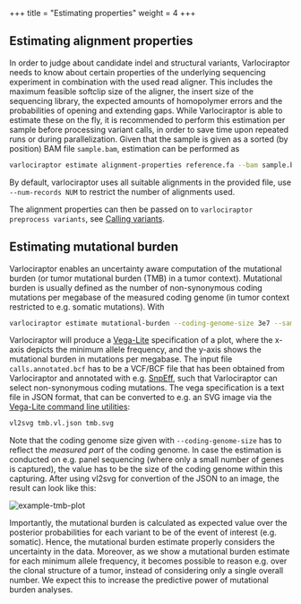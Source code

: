 +++
title = "Estimating properties"
weight = 4
+++

## Estimating alignment properties

In order to judge about candidate indel and structural variants, Varlociraptor needs to know about certain properties of the underlying sequencing experiment in combination with the used read aligner.
This includes the maximum feasible softclip size of the aligner, the insert size of the sequencing library, the expected amounts of homopolymer errors and the probabilities of opening and extending gaps.
While Varlociraptor is able to estimate these on the fly, it is recommended to perform this estimation per sample before processing variant calls, in order to save time upon repeated runs or during parallelization.
Given that the sample is given as a sorted (by position) BAM file `sample.bam`, estimation can be performed as

```bash
varlociraptor estimate alignment-properties reference.fa --bam sample.bam > sample.alignment-properties.json
```

By default, varlociraptor uses all suitable alignments in the provided file, use `--num-records NUM` to restrict the number of alignments used.

The alignment properties can then be passed on to `varlociraptor preprocess variants`, see [Calling variants](@/docs/calling.md).

## Estimating mutational burden

Varlociraptor enables an uncertainty aware computation of the mutational burden (or tumor mutational burden (TMB) in a tumor context).
Mutational burden is usually defined as the number of non-synonymous coding mutations per megabase of the measured coding genome (in tumor context restricted to e.g. somatic mutations).
With

```bash
varlociraptor estimate mutational-burden --coding-genome-size 3e7 --sample tumor ---events SOMATIC_TUMOR < calls.annotated.bcf > tmb.vl.json
```

Varlociraptor will produce a [Vega-Lite](https://vega.github.io/vega-lite) specification of a plot, where the x-axis depicts the 
minimum allele frequency, and the y-axis shows the mutational burden in mutations per megabase.
The input file `calls.annotated.bcf` has to be a VCF/BCF file that has been obtained from Varlociraptor and annotated with e.g. [SnpEff](http://snpeff.sourceforge.net), such that Varlociraptor can select non-synonymous coding mutations.
The vega specification is a text file in JSON format, that can be converted to e.g. an SVG image via the [Vega-Lite command line utilities](https://anaconda.org/conda-forge/vega-lite-cli):

```bash
vl2svg tmb.vl.json tmb.svg
```

Note that the coding genome size given with `--coding-genome-size` has to reflect the *measured part* of the coding genome.
In case the estimation is conducted on e.g. panel sequencing (where only a small number of genes is captured), the value has 
to be the size of the coding genome within this capturing.
After using vl2svg for convertion of the JSON to an image, the result can look like this:

![example-tmb-plot](../tmb.svg)

Importantly, the mutational burden is calculated as expected value over the posterior probabilities for each variant to be of the event of interest (e.g. somatic).
Hence, the mutational burden estimate properly considers the uncertainty in the data.
Moreover, as we show a mutational burden estimate for each minimum allele frequency, it becomes possible to reason e.g. over the clonal structure 
of a tumor, instead of considering only a single overall number. We expect this to increase the predictive power of
mutational burden analyses.

